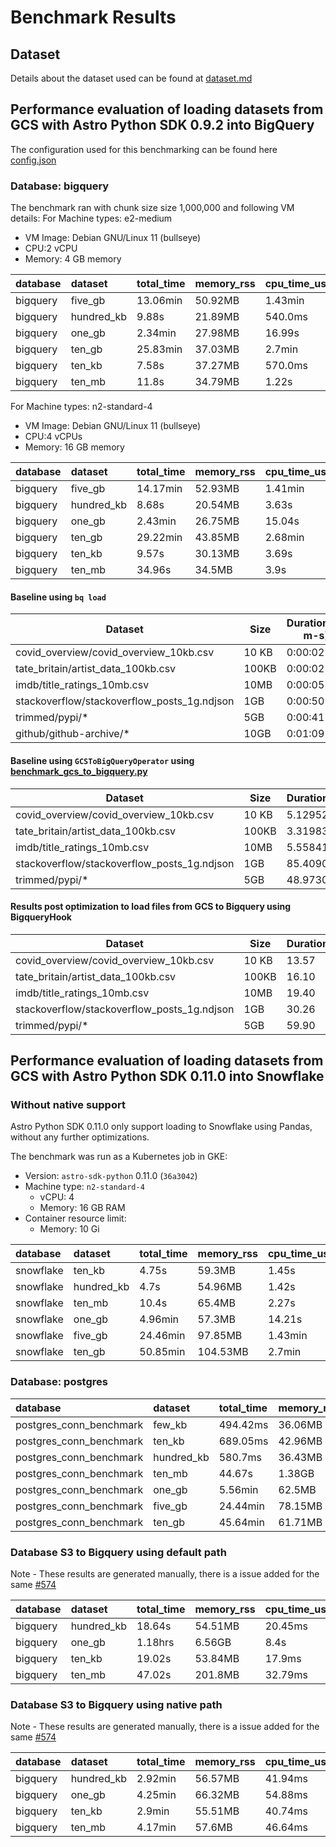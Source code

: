 # Benchmark Results

## Dataset
Details about the dataset used can be found at [dataset.md](datasets.md)

## Performance evaluation of loading datasets from GCS with Astro Python SDK 0.9.2 into BigQuery
The configuration used for this benchmarking can be found here [config.json](config.json)

### Database: bigquery
The benchmark ran with chunk size size 1,000,000 and following VM details:
For Machine types: e2-medium
- VM Image: Debian GNU/Linux 11 (bullseye)
- CPU:2 vCPU
- Memory: 4 GB memory

| database   | dataset    | total_time   | memory_rss   | cpu_time_user   | cpu_time_system   | memory_pss   | memory_shared   |
|:-----------|:-----------|:-------------|:-------------|:----------------|:------------------|:-------------|:----------------|
| bigquery   | five_gb    | 13.06min     | 50.92MB      | 1.43min         | 9.06s             | 61.54MB      | 12.24MB         |
| bigquery   | hundred_kb | 9.88s        | 21.89MB      | 540.0ms         | 50.0ms            | 16.96MB      | 12.31MB         |
| bigquery   | one_gb     | 2.34min      | 27.98MB      | 16.99s          | 1.82s             | 28.93MB      | 10.83MB         |
| bigquery   | ten_gb     | 25.83min     | 37.03MB      | 2.7min          | 17.68s            | 75.59MB      | 11.09MB         |
| bigquery   | ten_kb     | 7.58s        | 37.27MB      | 570.0ms         | 60.0ms            | 29.67MB      | 15.59MB         |
| bigquery   | ten_mb     | 11.8s        | 34.79MB      | 1.22s           | 280.0ms           | 35.92MB      | 11.27MB         |

For Machine types: n2-standard-4
- VM Image: Debian GNU/Linux 11 (bullseye)
- CPU:4 vCPUs
- Memory: 16 GB memory

| database   | dataset    | total_time   | memory_rss   | cpu_time_user   | cpu_time_system   | memory_pss   | memory_shared   |
|:-----------|:-----------|:-------------|:-------------|:----------------|:------------------|:-------------|:----------------|
| bigquery   | five_gb    | 14.17min     | 52.93MB      | 1.41min         | 6.94s             | 64.24MB      | 11.52MB         |
| bigquery   | hundred_kb | 8.68s        | 20.54MB      | 3.63s           | 250.0ms           | 13.8MB       | 10.03MB         |
| bigquery   | one_gb     | 2.43min      | 26.75MB      | 15.04s          | 1.5s              | 27.28MB      | 11.55MB         |
| bigquery   | ten_gb     | 29.22min     | 43.85MB      | 2.68min         | 13.29s            | 82.42MB      | 11.23MB         |
| bigquery   | ten_kb     | 9.57s        | 30.13MB      | 3.69s           | 220.0ms           | 24.97MB      | 15.76MB         |
| bigquery   | ten_mb     | 34.96s       | 34.5MB       | 3.9s            | 410.0ms           | 35.58MB      | 11.55MB         |


#### Baseline using `bq load`

|Dataset                                    |Size |Duration(h-m-s)|
|-------------------------------------------|-----|---------------|
|covid_overview/covid_overview_10kb.csv     |10 KB|0:00:02        |
|tate_britain/artist_data_100kb.csv         |100KB|0:00:02        |
|imdb/title_ratings_10mb.csv                |10MB |0:00:05        |
|stackoverflow/stackoverflow_posts_1g.ndjson|1GB  |0:00:50        |
|trimmed/pypi/*                             |5GB  |0:00:41        |
|github/github-archive/*                    |10GB |0:01:09        |


#### Baseline using `GCSToBigQueryOperator` using [benchmark_gcs_to_bigquery.py](dags/benchmark_gcs_to_big_query.py)

|Dataset                                    |Size | Duration(seconds)  |
|-------------------------------------------|-----|--------------------|
|covid_overview/covid_overview_10kb.csv     |10 KB| 5.129522           |
|tate_britain/artist_data_100kb.csv         |100KB| 3.319834           |
|imdb/title_ratings_10mb.csv                |10MB | 5.558414           |
|stackoverflow/stackoverflow_posts_1g.ndjson|1GB  | 85.409014          |
|trimmed/pypi/*                             |5GB  | 48.973093          |

#### Results post optimization to load files from GCS to Bigquery using BigqueryHook

|Dataset                                    |Size | Duration(seconds)  |
|-------------------------------------------|-----|--------------------|
|covid_overview/covid_overview_10kb.csv     |10 KB| 13.57           |
|tate_britain/artist_data_100kb.csv         |100KB| 16.10          |
|imdb/title_ratings_10mb.csv                |10MB | 19.40         |
|stackoverflow/stackoverflow_posts_1g.ndjson|1GB  | 30.26          |
|trimmed/pypi/*                             |5GB  | 59.90          |


## Performance evaluation of loading datasets from GCS with Astro Python SDK 0.11.0 into Snowflake

### Without native support

Astro Python SDK 0.11.0 only support loading to Snowflake using Pandas, without any further optimizations.

The benchmark was run as a Kubernetes job in GKE:

* Version: `astro-sdk-python` 0.11.0 (`36a3042`)
* Machine type: `n2-standard-4`
  * vCPU: 4
  * Memory: 16 GB RAM
* Container resource limit:
  * Memory: 10 Gi


| database   | dataset    | total_time   | memory_rss   | cpu_time_user   | cpu_time_system   |
|:-----------|:-----------|:-------------|:-------------|:----------------|:------------------|
| snowflake  | ten_kb     | 4.75s        | 59.3MB       | 1.45s           | 100.0ms           |
| snowflake  | hundred_kb | 4.7s         | 54.96MB      | 1.42s           | 90.0ms            |
| snowflake  | ten_mb     | 10.4s        | 65.4MB       | 2.27s           | 240.0ms           |
| snowflake  | one_gb     | 4.96min      | 57.3MB       | 14.21s          | 1.16s             |
| snowflake  | five_gb    | 24.46min     | 97.85MB      | 1.43min         | 5.94s             |
| snowflake  | ten_gb     | 50.85min     | 104.53MB     | 2.7min          | 12.11s            |

### Database: postgres

| database                | dataset    | total_time   | memory_rss   | cpu_time_user   | cpu_time_system   |
|:------------------------|:-----------|:-------------|:-------------|:----------------|:------------------|
| postgres_conn_benchmark | few_kb     | 494.42ms     | 36.06MB      | 570.0ms         | 50.0ms            |
| postgres_conn_benchmark | ten_kb     | 689.05ms     | 42.96MB      | 540.0ms         | 40.0ms            |
| postgres_conn_benchmark | hundred_kb | 580.7ms      | 36.43MB      | 570.0ms         | 50.0ms            |
| postgres_conn_benchmark | ten_mb     | 44.67s       | 1.38GB       | 31.03s          | 4.03s             |
| postgres_conn_benchmark | one_gb     | 5.56min      | 62.5MB       | 14.07s          | 1.14s             |
| postgres_conn_benchmark | five_gb    | 24.44min     | 78.15MB      | 1.34min         | 5.73s             |
| postgres_conn_benchmark | ten_gb     | 45.64min     | 61.71MB      | 2.37min         | 11.48s            |

### Database S3 to Bigquery using default path
Note - These results are generated manually, there is a issue added for the same [#574](https://github.com/astronomer/astro-sdk/issues/574)

|  database | dataset    | total_time   | memory_rss   | cpu_time_user   | cpu_time_system   |
|:----------|:-----------|:-------------|:-------------|:----------------|:------------------|
| bigquery  | hundred_kb | 18.64s       | 54.51MB      | 20.45ms         | 5.73ms            |
| bigquery  | one_gb     | 1.18hrs      | 6.56GB       | 8.4s            | 1.59s             |
| bigquery  | ten_kb     | 19.02s       | 53.84MB      | 17.9ms          | 5.2ms             |
| bigquery  | ten_mb     | 47.02s       | 201.8MB      | 32.79ms         | 11.09ms           |

### Database S3 to Bigquery using native path
Note - These results are generated manually, there is a issue added for the same [#574](https://github.com/astronomer/astro-sdk/issues/574)

| database   | dataset    | total_time   | memory_rss   | cpu_time_user   | cpu_time_system   |
|:-----------|:-----------|:-------------|:-------------|:----------------|:------------------|
| bigquery   | hundred_kb | 2.92min      | 56.57MB      | 41.94ms         | 35.83ms           |
| bigquery   | one_gb     | 4.25min      | 66.32MB      | 54.88ms         | 48.01ms           |
| bigquery   | ten_kb     | 2.9min       | 55.51MB      | 40.74ms         | 34.94ms           |
| bigquery   | ten_mb     | 4.17min      | 57.6MB       | 46.64ms         | 46.83ms           |
